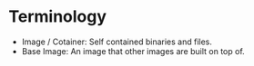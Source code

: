 # Terminology

* Image / Cotainer: Self contained binaries and files.
* Base Image: An image that other images are built on top of. 

